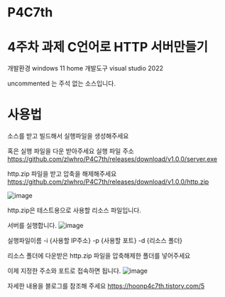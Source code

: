 # P4C7th
# 4주차 과제 C언어로 HTTP 서버만들기
개발환경 windows 11 home
개발도구 visual studio 2022

uncommented 는 주석 없는 소스입니다.

# 사용법
소스를 받고 빌드해서 실행파일을 생성해주세요

혹은 실행 파일을 다운 받아주세요
실행 파일 주소
https://github.com/zlwhro/P4C7th/releases/download/v1.0.0/server.exe

http.zip 파일을 받고 압축을 해제해주세요
https://github.com/zlwhro/P4C7th/releases/download/v1.0.0/http.zip

![image](https://github.com/zlwhro/P4C7th/assets/113174616/cc97267f-1d1d-4951-9e56-270787cb5a80)


http.zip은 테스트용으로 사용할 리소스 파일입니다.

서버를 실행합니다.
![image](https://github.com/zlwhro/P4C7th/assets/113174616/719559e1-814a-4f43-adc8-1958854636b5)


실행파일이름 -i {사용할 IP주소} -p {사용할 포트} -d {리소스 폴더}

리소스 폴더에 다운받은 http.zip 파일을 압축해제한 폴더를 넣어주세요

이제 지정한 주소와 포트로 접속하면 됩니다.
![image](https://github.com/zlwhro/P4C7th/assets/113174616/5ba05631-af2d-48a6-a151-f4e298bb5874)


자세한 내용을 블로그를 참조해 주세요
https://hoonp4c7th.tistory.com/5


